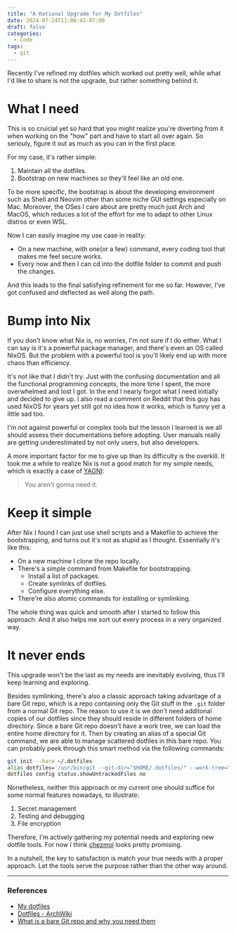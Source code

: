 ```yaml
---
title: "A Rational Upgrade for My Dotfiles"
date: 2024-07-24T11:06:41-07:00
draft: false
categories:
  - Code
tags:
  - git
---
```


Recently I've refined my dotfiles which worked out pretty well, while what I'd like to share is not the upgrade, but rather something behind it.

# What I need

This is so cruicial yet so hard that you might realize you're diverting from it when working on the "how" part and have to start all over again. So seriouly, figure it out as much as you can in the first place.

For my case, it's rather simple:

1. Maintain all the dotfiles.
2. Bootstrap on new machines so they'll feel like an old one.

To be more specific, the bootstrap is about the developing environment such as Shell and Neovim other than some niche GUI settings especially on Mac. Moreover, the OSes I care about are pretty much just Arch and MacOS, which reduces a lot of the effort for me to adapt to other Linux distros or even WSL.

Now I can easily imagine my use case in reality:

- On a new machine, with one(or a few) command, every coding tool that makes me feel secure works.
- Every now and then I can cd into the dotfile folder to commit and push the changes.

And this leads to the final satisfying refinement for me so far. However, I've got confused and deflected as well along the path.

# Bump into Nix

If you don't know what Nix is, no worries, I'm not sure if I do either. What I can say is it's a powerful package manager, and there's even an OS called NixOS. But the problem with a powerful tool is you'll likely end up with more chaos than efficiency.

It's not like that I didn't try. Just with the confusing documentation and all the functional programming concepts, the more time I spent, the more overwhelmed and lost I got. In the end I nearly forgot what I need initially and decided to give up. I also read a comment on Reddit that this guy has used NixOS for years yet still got no idea how it works, which is funny yet a little sad too.

I'm not against powerful or complex tools but the lesson I learned is we all should assess their documentations before adopting. User manuals really are getting underestimated by not only users, but also developers.

A more important factor for me to give up than its difficulty is the overkill. It took me a while to realize Nix is not a good match for my simple needs, which is exactly a case of [YAGNI](https://en.wikipedia.org/wiki/You_aren%27t_gonna_need_it):

> You aren't gonna need it.

# Keep it simple

After Nix I found I can just use shell scripts and a Makefile to achieve the bootstrapping, and turns out it's not as stupid as I thought. Essentially it's like this:

- On a new machine I clone the repo locally.
- There's a simple command from Makefile for bootstrapping.
  - Install a list of packages.
  - Create symlinks of dotfiles.
  - Configure everything else.
- There're also atomic commands for installing or symlinking.

The whole thing was quick and smooth after I started to follow this approach. And it also helps me sort out every process in a very organized way.

# It never ends

This upgrade won't be the last as my needs are inevitably evolving, thus I'll keep learning and exploring.

Besides symlinking, there's also a classic approach taking advantage of a bare Git repo, which is a repo containing only the Git stuff in the `.git` folder from a normal Git repo. The reason to use it is we don't need additonal copies of our dotfiles since they should reside in different folders of home directory. Since a bare Git repo doesn't have a work tree, we can load the entire home directory for it. Then by creating an alias of a special Git command, we are able to manage scattered dotfiles in this bare repo. You can probably peek through this smart method via the following commands:

```bash
git init --bare ~/.dotfiles
alias dotfiles='/usr/bin/git --git-dir="$HOME/.dotfiles/" --work-tree="$HOME"'
dotfiles config status.showUntrackedFiles no
```

Nonetheless, neither this approach or my current one should suffice for some normal features nowadays, to illustrate:

1. Secret management
2. Testing and debugging
3. File encryption

Therefore, I'm actively gathering my potential needs and exploring new dotfile tools. For now I think [chezmoi](https://www.chezmoi.io/) looks pretty promising.

In a nutshell, the key to satisfaction is match your true needs with a proper approach. Let the tools serve the purpose rather than the other way around.

---

### References

- [My dotfiles](https://github.com/iamgodot/dotfiles)
- [Dotfiles - ArchWiki](https://wiki.archlinux.org/title/Dotfiles)
- [What is a bare Git repo and why you need them](https://www.youtube.com/watch?v=8aZW9mYOxhc&ab_channel=EngineerMan)
